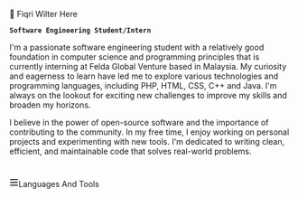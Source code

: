 👋 Fiqri Wilter Here

**`Software Engineering Student/Intern`**

I'm a passionate software engineering student with a relatively good foundation in computer science and programming principles that is currently interning at Felda Global Venture based in Malaysia. My curiosity and eagerness to learn have led me to explore various technologies and programming languages, including PHP, HTML, CSS, C++ and Java. I'm always on the lookout for exciting new challenges to improve my skills and broaden my horizons.

I believe in the power of open-source software and the importance of contributing to the community. In my free time, I enjoy working on personal projects and experimenting with new tools. I'm dedicated to writing clean, efficient, and maintainable code that solves real-world problems.
#
<svg xmlns="http://www.w3.org/2000/svg" viewBox="0 0 16 16" width="16" height="16"><path d="M1 2.75A.75.75 0 0 1 1.75 2h12.5a.75.75 0 0 1 0 1.5H1.75A.75.75 0 0 1 1 2.75Zm0 5A.75.75 0 0 1 1.75 7h12.5a.75.75 0 0 1 0 1.5H1.75A.75.75 0 0 1 1 7.75ZM1.75 12h12.5a.75.75 0 0 1 0 1.5H1.75a.75.75 0 0 1 0-1.5Z"></path></svg>Languages And Tools
